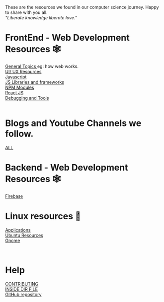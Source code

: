 These are the resources we found in our computer science journey. Happy to share with you all. 
<br/>
<em>"Liberate knowledge liberate love."</em>

# FrontEnd - Web Development Resources 🕸
[General Topics ](./web_development_resources/javascript_libraries.html)eg: how web works.<br/>
[UI/ UX Resources](./web_development_resources/Ui_UX_resources/.html)<br/>
[Javascript](./web_development_resources/Javascript/index.html)    <br/>
[JS Libraries and frameworks](./web_development_resources/javascript_libraries.html)    <br/>
[NPM Modules](./web_development_resources/javascript_libraries.html)    <br/>
[React JS](./web_development_resources/reactJS/index.html) <br/>
[Debugging and Tools](./web_development_resources/debugging/index.html) <br/>
<br/>

# Blogs and Youtube Channels we follow.
[ALL](./web_development_resources/blogs_and_youtubes.html)

# Backend - Web Development Resources 🕸
[Firebase](./web_development_resources/backend/firebase/index.html)

# Linux resources 🐧
[Applications](linux_resources/Applications.html)   <br/>
[Ubuntu Resources](./web_development_resources/javascript_libraries.html)   <br/>
[Gnome](./web_development_resources/javascript_libraries.html)  <br/>

<br/>

# Help
<a href="./CONTRIBUTING.html"> CONTRIBUTING </a>
<br/>
<a href="./help/HELP.html"> INSIDE DIR FILE </a>
<br/>
[GitHub repository](https://github.com/hkvongit/hkv_offical/tree/gh-pages)